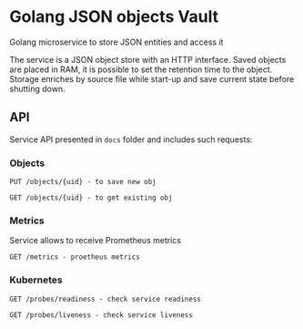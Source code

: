 # Golang JSON objects Vault

Golang microservice to store JSON entities and access it

The service is a JSON object store with an HTTP interface. Saved objects are placed in RAM, it is possible to set the retention time to the object.
Storage enriches by source file while start-up and save current state before shutting down.


## API

Service API presented in `docs` folder and includes such requests:

### Objects

```
PUT /objects/{uid} - to save new obj
```

```
GET /objects/{uid} - to get existing obj
```

### Metrics

Service allows to receive Prometheus metrics

```
GET /metrics - proetheus metrics
```

### Kubernetes

```
GET /probes/readiness - check service readiness
```

```
GET /probes/liveness - check service liveness
```